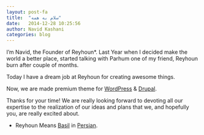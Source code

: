 ```yaml
---
layout: post-fa
title:  "سلام به همه"
date:   2014-12-28 10:25:56
author: Navid Kashani
categories: blog
---
```

I’m Navid, the Founder of Reyhoun*. Last Year when I decided make the world a better place, started talking with Parhum one of my friend, Reyhoun burn after couple of months.

Today I have a dream job at Reyhoun for creating awesome things.

Now, we are made premium theme for [WordPress](http://wordpress.org/) & [Drupal](http://drupal.org/).

Thanks for your time! We are really looking forward to devoting all our expertise to the realization of our ideas and plans that we, and hopefully you, are really excited about.

* Reyhoun Means [Basil](http://en.wikipedia.org/wiki/Basil) in [Persian](http://en.wikipedia.org/wiki/Persian_language).